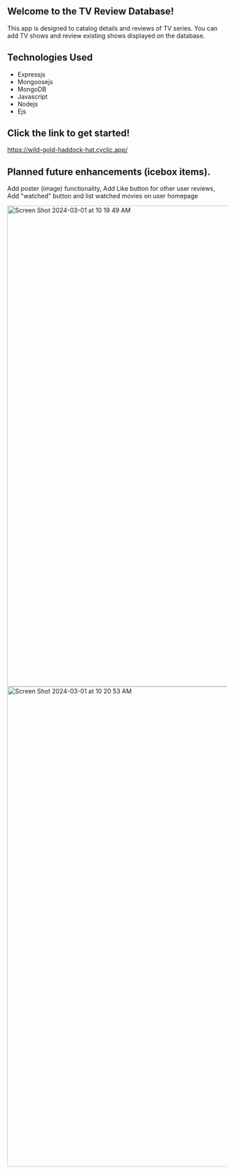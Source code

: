 ## Welcome to the TV Review Database!

This app is designed to catalog details and reviews of TV series. You can add TV shows and review existing shows displayed on the database.

## Technologies Used
- Expressjs
- Mongoosejs
- MongoDB
- Javascript
- Nodejs
- Ejs

## Click the link to get started!

https://wild-gold-haddock-hat.cyclic.app/

## Planned future enhancements (icebox items).

Add poster (image) functionality, Add Like button for other user reviews, Add "watched" button and list watched movies on user homepage




<img width="1105" alt="Screen Shot 2024-03-01 at 10 19 49 AM" src="https://github.com/jjratzlaff/Project-2/assets/156650294/46514eb6-abb8-4d5b-b481-3bf04d2f1899">


<img width="1103" alt="Screen Shot 2024-03-01 at 10 20 53 AM" src="https://github.com/jjratzlaff/Project-2/assets/156650294/9786804c-4d89-4e4e-be10-7e5a9cbdaf02">

